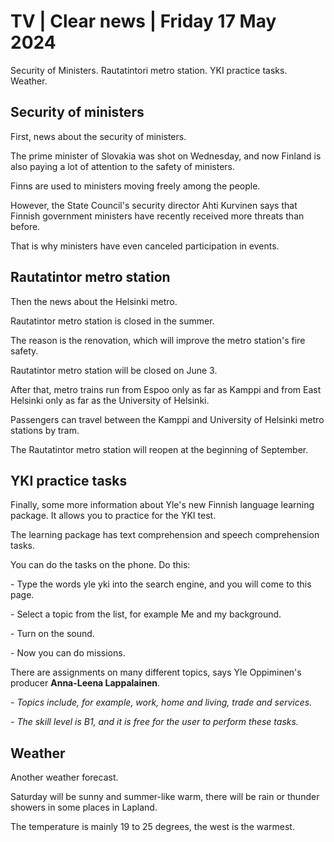 # TV \| Clear news \| Friday 17 May 2024

Security of Ministers. Rautatintori metro station. YKI practice tasks. Weather.

## Security of ministers

First, news about the security of ministers.

The prime minister of Slovakia was shot on Wednesday, and now Finland is also paying a lot of attention to the safety of ministers.

Finns are used to ministers moving freely among the people.

However, the State Council's security director Ahti Kurvinen says that Finnish government ministers have recently received more threats than before.

That is why ministers have even canceled participation in events.

## Rautatintor metro station

Then the news about the Helsinki metro.

Rautatintor metro station is closed in the summer.

The reason is the renovation, which will improve the metro station's fire safety.

Rautatintor metro station will be closed on June 3.

After that, metro trains run from Espoo only as far as Kamppi and from East Helsinki only as far as the University of Helsinki.

Passengers can travel between the Kamppi and University of Helsinki metro stations by tram.

The Rautatintor metro station will reopen at the beginning of September.

## YKI practice tasks

Finally, some more information about Yle's new Finnish language learning package. It allows you to practice for the YKI test.

The learning package has text comprehension and speech comprehension tasks.

You can do the tasks on the phone. Do this:

\- Type the words yle yki into the search engine, and you will come to this page.

\- Select a topic from the list, for example Me and my background.

\- Turn on the sound.

\- Now you can do missions.

There are assignments on many different topics, says Yle Oppiminen's producer **Anna-Leena Lappalainen**.

*- Topics include, for example, work, home and living, trade and services.*

*- The skill level is B1, and it is free for the user to perform these tasks.*

## Weather

Another weather forecast.

Saturday will be sunny and summer-like warm, there will be rain or thunder showers in some places in Lapland.

The temperature is mainly 19 to 25 degrees, the west is the warmest.
